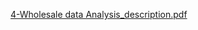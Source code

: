 [4-Wholesale data Analysis_description.pdf](https://github.com/user-attachments/files/15908549/4-Wholesale.data.Analysis_description.pdf)
